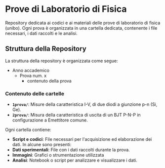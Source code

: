 # Prove di Laboratorio di Fisica

Repository dedicata ai codici e ai materiali delle prove di laboratorio di fisica (unibo). Ogni prova è organizzata in una cartella dedicata, contenente i file necessari, i dati raccolti e le analisi.

## Struttura della Repository

La struttura della repository è organizzata come segue:
- Anno accademico
  - Prova num. x
    - contenuto della prova


### Contenuto delle cartelle
- **`1prova/`**: Misure della caratteristica I-V, di due diodi a giunzione p-n (Si, Ge).
- **`2prova/`**: Misura della caratteristica di uscita di un BJT P-N-P in configurazione a Emettitore comune.

Ogni cartella contiene:
- **Script e codici**: File necessari per l'acquisizione ed elaborazione dei dati.
In alcune sono presenti:
- **Dati sperimentali**: File con i dati raccolti durante la prova.
- **Immagini**: Grafici o strumentazione utilizzata
- **Analisi**: Notebook o script per analizzare e visualizzare i dati.
